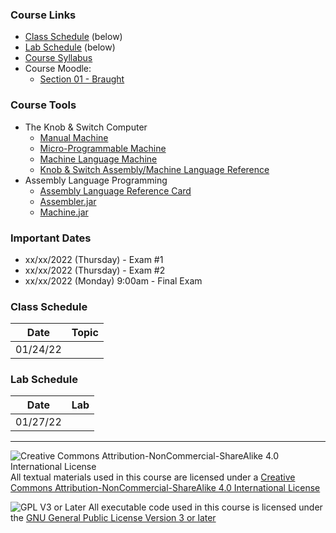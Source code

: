 ### Course Links

- [Class Schedule](#class-schedule) (below)
- [Lab Schedule](#lab-schedule) (below)
- [Course Syllabus](./syllabus.md)
- Course Moodle:
  - [Section 01 - Braught](https://lms.dickinson.edu/course/view.php?id=42261)

### Course Tools

- The Knob & Switch Computer
  - [Manual Machine](https://dickinson-comp256/Knob-And-Switch-Computer/dpandmem.html)
  - [Micro-Programmable Machine](https://dickinson-comp256/Knob-And-Switch-Computer/micromachine.html)
  - [Machine Language Machine](https://dickinson-comp256/Knob-And-Switch-Computer/machine.html)
  - [Knob & Switch Assembly/Machine Language Reference](https://dickinson-comp256/Knob-And-Switch-Computer/instructions.html)
- Assembly Language Programming
  - [Assembly Language Reference Card](https://dickinson-comp256/AsmMachine/machine/asm-ref.md)
  - [Assembler.jar](https://dickinson-comp256/AsmMachine/machine/Assembler.jar)
  - [Machine.jar](https://dickinson-comp256/AsmMachine/machine/Machine.jar)

### Important Dates

- xx/xx/2022 (Thursday) - Exam #1
- xx/xx/2022 (Thursday) - Exam #2
- xx/xx/2022 (Monday) 9:00am - Final Exam

### Class Schedule

Date          | Topic     
------------- | --------------
01/24/22      |

### Lab Schedule

Date          | Lab            
------------- | --------------
01/27/22      |

___
![Creative Commons Attribution-NonCommercial-ShareAlike 4.0 International License](https://i.creativecommons.org/l/by-nc-sa/4.0/88x31.png "Creative Commons Attribution-NonCommercial-ShareAlike 4.0 International License") All textual materials used in this course are licensed under a [Creative Commons Attribution-NonCommercial-ShareAlike 4.0 International License](http://creativecommons.org/licenses/by-nc-sa/4.0/)

![GPL V3 or Later](https://www.gnu.org/graphics/gplv3-or-later-sm.png "GPL V3 or later") All executable code used in this course is licensed under the [GNU General Public License Version 3 or later](https://www.gnu.org/licenses/gpl.txt)
